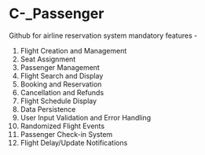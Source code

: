 # C-_Passenger
Github for airline reservation system 
mandatory features - 
1. Flight Creation and Management
2. Seat Assignment
3. Passenger Management
4. Flight Search and Display
5. Booking and Reservation
6. Cancellation and Refunds
7. Flight Schedule Display
8. Data Persistence
9. User Input Validation and Error Handling
10. Randomized Flight Events
11. Passenger Check-in System
12. Flight Delay/Update Notifications